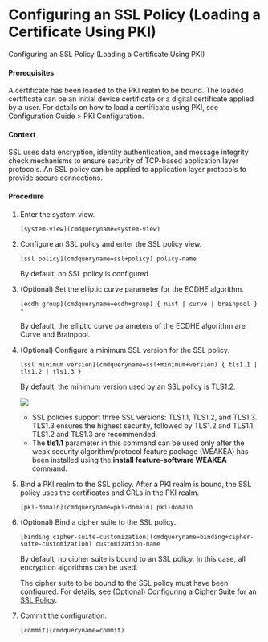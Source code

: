 Configuring an SSL Policy (Loading a Certificate Using PKI)
===========================================================

Configuring an SSL Policy (Loading a Certificate Using PKI)

#### Prerequisites

A certificate has been loaded to the PKI realm to be bound. The loaded certificate can be an initial device certificate or a digital certificate applied by a user. For details on how to load a certificate using PKI, see Configuration Guide > PKI Configuration.


#### Context

SSL uses data encryption, identity authentication, and message integrity check mechanisms to ensure security of TCP-based application layer protocols. An SSL policy can be applied to application layer protocols to provide secure connections.


#### Procedure

1. Enter the system view.
   
   
   ```
   [system-view](cmdqueryname=system-view)
   ```
2. Configure an SSL policy and enter the SSL policy view.
   
   
   ```
   [ssl policy](cmdqueryname=ssl+policy) policy-name
   ```
   
   By default, no SSL policy is configured.
3. (Optional) Set the elliptic curve parameter for the ECDHE algorithm.
   
   
   ```
   [ecdh group](cmdqueryname=ecdh+group) { nist | curve | brainpool } *
   ```
   
   By default, the elliptic curve parameters of the ECDHE algorithm are Curve and Brainpool.
4. (Optional) Configure a minimum SSL version for the SSL policy.
   
   
   ```
   [ssl minimum version](cmdqueryname=ssl+minimum+version) { tls1.1 | tls1.2 | tls1.3 }
   ```
   
   By default, the minimum version used by an SSL policy is TLS1.2.
   
   ![](public_sys-resources/note_3.0-en-us.png) 
   * SSL policies support three SSL versions: TLS1.1, TLS1.2, and TLS1.3. TLS1.3 ensures the highest security, followed by TLS1.2 and TLS1.1. TLS1.2 and TLS1.3 are recommended.
   * The **tls1.1** parameter in this command can be used only after the weak security algorithm/protocol feature package (WEAKEA) has been installed using the **install feature-software WEAKEA** command.
5. Bind a PKI realm to the SSL policy. After a PKI realm is bound, the SSL policy uses the certificates and CRLs in the PKI realm.
   
   
   ```
   [pki-domain](cmdqueryname=pki-domain) pki-domain
   ```
6. (Optional) Bind a cipher suite to the SSL policy.
   
   
   ```
   [binding cipher-suite-customization](cmdqueryname=binding+cipher-suite-customization) customization-name
   ```
   
   By default, no cipher suite is bound to an SSL policy. In this case, all encryption algorithms can be used.
   
   The cipher suite to be bound to the SSL policy must have been configured. For details, see [(Optional) Configuring a Cipher Suite for an SSL Policy](galaxy_ssl_cfg_0010.html).
7. Commit the configuration.
   
   
   ```
   [commit](cmdqueryname=commit)
   ```